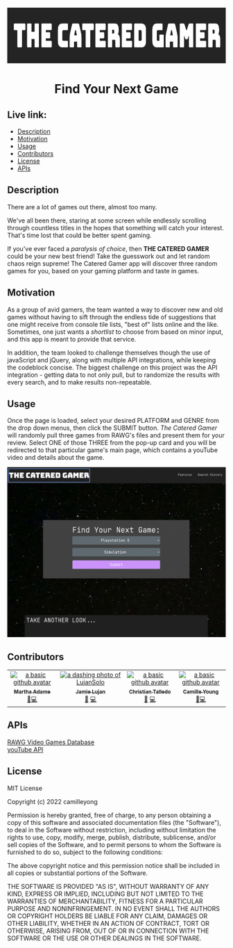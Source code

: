 <p align="center">
  <img src="assets/images/READme-headerImg.png" height="128">
  <h1 align="center">Find Your Next Game</h1>
</p>

## Live link:
- [Description](#description)
- [Motivation](#motivation)
- [Usage](#usage)
- [Contributors](#contributors)
- [License](#license)
- [APIs](#apis)


## Description

There are a lot of games out there, almost too many.

We've all been there, staring at some screen while endlessly scrolling through countless titles in the hopes that something will catch your interest. That's time lost that could be better spent gaming.

If you've ever faced a *paralysis of choice*, then **THE CATERED GAMER** could be your new best friend! Take the guesswork out and let random chaos reign supreme! The Catered Gamer app will discover three random games for you, based on your gaming platform and taste in games.


## Motivation

As a group of avid gamers, the team wanted a way to discover new and old games without having to sift through the endless tide of suggestions that one might receive from console tile lists, "best of" lists online and the like. Sometimes, one just wants a *shortlist* to choose from based on minor input, and this app is meant to provide that service.


In addition, the team looked to challenge themselves though the use of javaScript and jQuery, along with multiple API integrations, while keeping the codeblock concise. The biggest challenge on this project was the API integration - getting data to not only pull, but to randomize the results with every search, and to make results non-repeatable. 

## Usage

Once the page is loaded, select your desired PLATFORM and GENRE from the drop down menus, then click the SUBMIT button. *The Catered Gamer* will randomly pull three games from RAWG's files and present them for your review. Select ONE of those THREE from the pop-up card and you will be redirected to that particular game's main page, which contains a youTube video and details about the game.

![the main page of The Catered Gamer](./assets/images/catered-gamer-png.png)


## Contributors

<table>
  <tr>
    <td align="center"><a href="https://github.com/mladame"><img src="https://avatars.githubusercontent.com/u/110636032?v=4" width="100px;" alt="a basic github avatar"/><br /><sub><b>Martha Adame</b></sub></a><br /></a><a href="https://github.com/camilleyong/the-catered-gamer/commits/ma-feature/cardCSS" title="Design">🎨</a><a href="#code=marthaadame" title="Code">💻</a></td>
    <td align="center"><a href="https://github.com/LujanSolo"><img src="https://avatars.githubusercontent.com/u/104592750?v=4" width="100px;" alt="a dashing photo of LujanSolo"/><br /><sub><b>Jamie Lujan</b></sub></a><br /><a href="#design-jamielujan" title="Design">🎨</a> <a href="https://github.com/camilleyong/the-catered-gamer/commits/jl-feature/new" title="Code">💻</a></td>
    <td align="center"><a href="https://github.com/christalledo"><img src="https://avatars.githubusercontent.com/u/110756386?v=4" width="100px;" alt="a basic github avatar"/><br /><sub><b>Christian Talledo</b></sub></a><br /><a href="#design-christiantalledo" title="Design">🎨</a> <a href="https://github.com/camilleyong/the-catered-gamer/commits/ct-feature/videos" title="Code">💻</a></td>
    <td align="center"><a href="https://github.com/camilleyong"><img src="https://avatars.githubusercontent.com/u/110850870?v=4" width="100px;" alt="a basic github avatar"/><br /><sub><b>Camille Young</b></sub></a><br /><a href="https://github.com/camilleyong/the-catered-gamer/commits/cy-feature/mypart" title="Design">🎨</a><a href="#code-camilleyoung" title="Code">💻</a></td>
  </tr>
</table>


## APIs

<a title="RAWGvideoGamesDatabase" href="https://rawg.io/apidocs">RAWG Video Games Database</a><br /><a title="youTubevids" href="#placeholder">youTube API</a>


## License

MIT License

Copyright (c) 2022 camilleyong

Permission is hereby granted, free of charge, to any person obtaining a copy
of this software and associated documentation files (the "Software"), to deal
in the Software without restriction, including without limitation the rights
to use, copy, modify, merge, publish, distribute, sublicense, and/or sell
copies of the Software, and to permit persons to whom the Software is
furnished to do so, subject to the following conditions:

The above copyright notice and this permission notice shall be included in all
copies or substantial portions of the Software.

THE SOFTWARE IS PROVIDED "AS IS", WITHOUT WARRANTY OF ANY KIND, EXPRESS OR
IMPLIED, INCLUDING BUT NOT LIMITED TO THE WARRANTIES OF MERCHANTABILITY,
FITNESS FOR A PARTICULAR PURPOSE AND NONINFRINGEMENT. IN NO EVENT SHALL THE
AUTHORS OR COPYRIGHT HOLDERS BE LIABLE FOR ANY CLAIM, DAMAGES OR OTHER
LIABILITY, WHETHER IN AN ACTION OF CONTRACT, TORT OR OTHERWISE, ARISING FROM,
OUT OF OR IN CONNECTION WITH THE SOFTWARE OR THE USE OR OTHER DEALINGS IN THE
SOFTWARE.